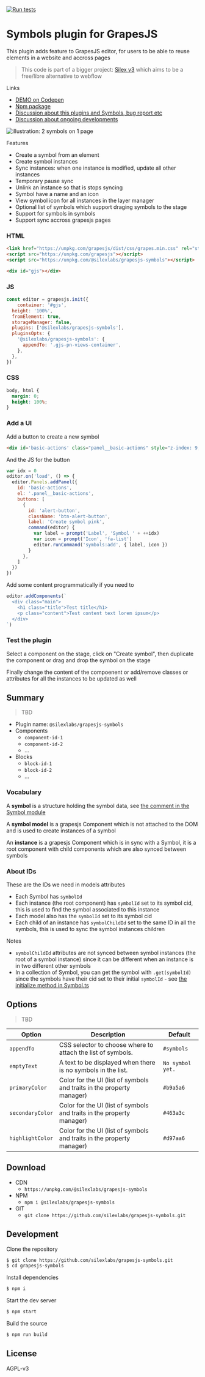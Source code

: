 [![Run tests](https://github.com/silexlabs/grapesjs-symbols/actions/workflows/test.yml/badge.svg)](https://github.com/silexlabs/grapesjs-symbols/actions/workflows/test.yml)

# Symbols plugin for GrapesJS

This plugin adds feature to GrapesJS editor, for users to be able to reuse elements in a website and accross pages

> This code is part of a bigger project: [Silex v3](https://www.silex.me/) which aims to be a free/libre alternative to webflow

Links

* [DEMO on Codepen](https://codepen.io/lexoyo/full/xxJGEwo)
* [Npm package](https://www.npmjs.com/package/@silexlabs/grapesjs-symbols)
* [Discussion about this plugins and Symbols, bug report etc](https://github.com/artf/grapesjs/discussions/4317)
* [Discussion about ongoing developments](https://github.com/silexlabs/grapesjs-symbols/issues/1)

![illustration: 2 symbols on 1 page](https://github.com/silexlabs/grapesjs-symbols/assets/715377/98bb9843-7fa6-4c75-b009-d03d3bca3d99)

Features

* Create a symbol from an element
* Create symbol instances
* Sync instances: when one instance is modified, update all other instances
* Temporary pause sync
* Unlink an instance so that is stops syncing
* Symbol have a name and an icon
* View symbol icon for all instances in the layer manager
* Optional list of symbols which support draging symbols to the stage
* Support for symbols in symbols
* Support sync accross grapesjs pages

### HTML
```html
<link href="https://unpkg.com/grapesjs/dist/css/grapes.min.css" rel="stylesheet">
<script src="https://unpkg.com/grapesjs"></script>
<script src="https://unpkg.com/@silexlabs/grapesjs-symbols"></script>

<div id="gjs"></div>
```

### JS
```js
const editor = grapesjs.init({
	container: '#gjs',
  height: '100%',
  fromElement: true,
  storageManager: false,
  plugins: ['@silexlabs/grapesjs-symbols'],
  pluginsOpts: {
    '@silexlabs/grapesjs-symbols': {
      appendTo: '.gjs-pn-views-container',
    },
  },
})
```

### CSS
```css
body, html {
  margin: 0;
  height: 100%;
}
```

### Add a UI

Add a button to create a new symbol

```html
<div id='basic-actions' class="panel__basic-actions" style="z-index: 9; background: red; position: absolute; min-height: 500px"></div>
```

And the JS for the button

```js
var idx = 0
editor.on('load', () => {
  editor.Panels.addPanel({
    id: 'basic-actions',
    el: '.panel__basic-actions',
    buttons: [
      {
        id: 'alert-button',
        className: 'btn-alert-button',
        label: 'Create symbol pink',
        command(editor) {
          var label = prompt('Label', 'Symbol ' + ++idx)
          var icon = prompt('Icon', 'fa-list')
          editor.runCommand('symbols:add', { label, icon })
        }
      },
    ]
  })
})
```

Add some content programmatically if you need to

```js
editor.addComponents(`
  <div class="main">
    <h1 class="title">Test title</h1>
    <p class="content">Test content text lorem ipsum</p>
  </div>
`)
```

### Test the plugin

Select a component on the stage, click on "Create symbol", then duplicate the component or drag and drop the symbol on the stage

Finally change the content of the compoenent or add/remove classes or attributes for all the instances to be updated as well

## Summary

> TBD

* Plugin name: `@silexlabs/grapesjs-symbols`
* Components
    * `component-id-1`
    * `component-id-2`
    * ...
* Blocks
    * `block-id-1`
    * `block-id-2`
    * ...

### Vocabulary

A **symbol** is a structure holding the symbol data, see [the comment in the Symbol module](./src/model/Symbol.ts)

A **symbol model** is a grapesjs Component which is not attached to the DOM and is used to create instances of a symbol

An **instance** is a grapesjs Component which is in sync with a Symbol, it is a root component with child components which are also synced between symbols

### About IDs

These are the IDs we need in models attributes

* Each Symbol has `symbolId`
* Each instance (the root component) has `symbolId` set to its symbol cid, this is used to find the symbol associated to this instance
* Each model also has the `symbolId` set to its symbol cid
* Each child of an instance has `symbolChildId` set to the same ID in all the symbols, this is used to sync the symbol instances children

Notes

* `symbolChildId` attributes are not synced between symbol instances (the root of a symbol instance) since it can be different when an instance is in two different other symbols
* In a collection of Symbol, you can get the symbol with `.get(symbolId)` since the symbols have their cid set to their initial `symbolId` - see [the initialize method in Symbol.ts](./src/model/Symbol.ts)


## Options

> TBD

| Option | Description | Default |
|-|-|-|
| `appendTo` | CSS selector to choose where to attach the list of symbols. | `#symbols` |
| `emptyText` | A text to be displayed when there is no symbols in the list. | `No symbol yet.` |
| `primaryColor` | Color for the UI (list of symbols and traits in the property manager) | `#b9a5a6` |
| `secondaryColor` | Color for the UI (list of symbols and traits in the property manager) | `#463a3c` |
| `highlightColor` | Color for the UI (list of symbols and traits in the property manager) | `#d97aa6` |

## Download

* CDN
  * `https://unpkg.com/@silexlabs/grapesjs-symbols`
* NPM
  * `npm i @silexlabs/grapesjs-symbols`
* GIT
  * `git clone https://github.com/silexlabs/grapesjs-symbols.git`

## Development

Clone the repository

```sh
$ git clone https://github.com/silexlabs/grapesjs-symbols.git
$ cd grapesjs-symbols
```

Install dependencies

```sh
$ npm i
```

Start the dev server

```sh
$ npm start
```

Build the source

```sh
$ npm run build
```

## License

AGPL-v3

